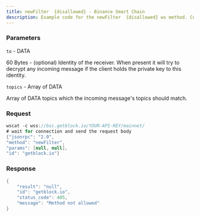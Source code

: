 ```yaml
---
title: newFilter  {disallowed} - Binance Smart Chain
description: Example code for the newFilter  {disallowed} ws method. Сomplete guide on how to use newFilter  {disallowed} ws in GetBlock.io Web3 documentation.
---
```


### Parameters


`to` - DATA

60 Bytes - (optional) Identity of the receiver. When present it will try
to decrypt any incoming message if the client holds the private key to
this identity.

`topics` - Array of DATA

Array of DATA topics which the incoming message's topics should match.

### Request

``` java
wscat -c wss://bsc.getblock.io/YOUR-API-KEY/mainnet/ 
# wait for connection and send the request body 
{"jsonrpc": "2.0",
"method": "newFilter",
"params": [null, null],
"id": "getblock.io"}
```

###  Response

``` java
{
    "result": "null",
    "id": "getblock.io",
    "status_code": 405,
    "message": "Method not allowed"
}
```

